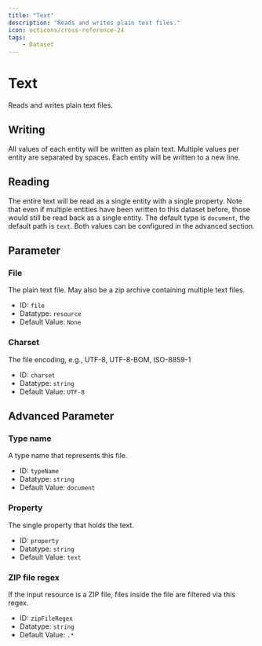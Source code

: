 ```yaml
---
title: "Text"
description: "Reads and writes plain text files."
icon: octicons/cross-reference-24
tags: 
    - Dataset
---
```

# Text
<!-- This file was generated - DO NOT CHANGE IT MANUALLY -->



Reads and writes plain text files.

## Writing

All values of each entity will be written as plain text. Multiple values per entity are separated by spaces. Each entity will be written to a new line. 

## Reading

The entire text will be read as a single entity with a single property. Note that even if multiple entities have been written to this dataset before, those would still be read back as a single entity. The default type is `document`, the default path is `text`. Both values can be configured in the advanced section.


## Parameter

### File

The plain text file. May also be a zip archive containing multiple text files.

- ID: `file`
- Datatype: `resource`
- Default Value: `None`



### Charset

The file encoding, e.g., UTF-8, UTF-8-BOM, ISO-8859-1

- ID: `charset`
- Datatype: `string`
- Default Value: `UTF-8`





## Advanced Parameter

### Type name

A type name that represents this file.

- ID: `typeName`
- Datatype: `string`
- Default Value: `document`



### Property

The single property that holds the text.

- ID: `property`
- Datatype: `string`
- Default Value: `text`



### ZIP file regex

If the input resource is a ZIP file, files inside the file are filtered via this regex.

- ID: `zipFileRegex`
- Datatype: `string`
- Default Value: `.*`



